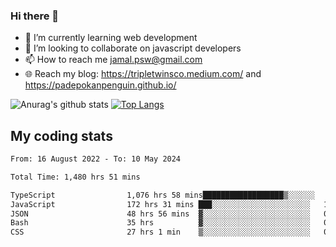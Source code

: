 ### Hi there 👋

<!--
**padepokanpenguin/padepokanpenguin** is a ✨ _special_ ✨ repository because its `README.md` (this file) appears on your GitHub profile.
-->

- 🌱 I’m currently learning  web development
- 👯 I’m looking to collaborate on javascript developers
- 📫 How to reach me jamal.psw@gmail.com
- 🌐 Reach my blog:
   https://tripletwinsco.medium.com/ and
   https://padepokanpenguin.github.io/

![Anurag's github stats](https://github-readme-stats.vercel.app/api?username=padepokanpenguin&count_private=true&disable_animations=false&show_icons=true&theme=default)
[![Top Langs](https://github-readme-stats.vercel.app/api/top-langs/?username=padepokanpenguin&theme=default&layout=compact)](https://github.com/padepokanpenguin)

## My coding stats

<!--START_SECTION:waka-->

```txt
From: 16 August 2022 - To: 10 May 2024

Total Time: 1,480 hrs 51 mins

TypeScript                1,076 hrs 58 mins██████████████████▒░░░░░░   72.73 %
JavaScript                172 hrs 31 mins ███░░░░░░░░░░░░░░░░░░░░░░   11.65 %
JSON                      48 hrs 56 mins  ▓░░░░░░░░░░░░░░░░░░░░░░░░   03.30 %
Bash                      35 hrs          ▓░░░░░░░░░░░░░░░░░░░░░░░░   02.36 %
CSS                       27 hrs 1 min    ▒░░░░░░░░░░░░░░░░░░░░░░░░   01.83 %
```

<!--END_SECTION:waka-->


